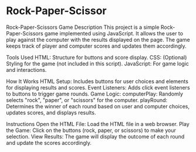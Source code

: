 # Rock-Paper-Scissor
Rock-Paper-Scissors Game
Description
This project is a simple Rock-Paper-Scissors game implemented using JavaScript. It allows the user to play against the computer with the results displayed on the page. The game keeps track of player and computer scores and updates them accordingly.

Tools Used
HTML: Structure for buttons and score display.
CSS: (Optional) Styling for the game (not included in this script).
JavaScript: For game logic and interactions.

How It Works
HTML Setup: Includes buttons for user choices and elements for displaying results and scores.
Event Listeners: Adds click event listeners to buttons to trigger game rounds.
Game Logic:
computerPlay: Randomly selects "rock", "paper", or "scissors" for the computer.
playRound: Determines the winner of each round based on user and computer choices, updates scores, and displays results.

Instructions
Open the HTML File: Load the HTML file in a web browser.
Play the Game: Click on the buttons (rock, paper, or scissors) to make your selection.
View Results: The game will display the outcome of each round and update the scores accordingly.
